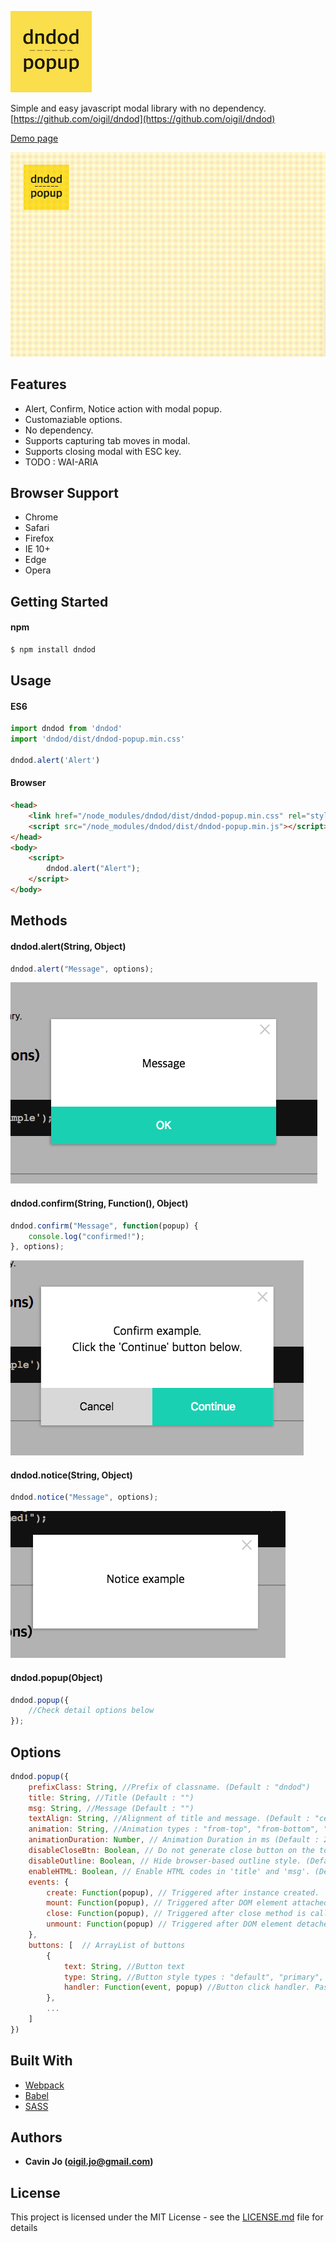 ![logo](readme-logo.png)

Simple and easy javascript modal library with no dependency.
[https://github.com/oigil/dndod](https://github.com/oigil/dndod)   
 
[Demo page](https://oigil.github.io/dndod/demo)


![clip](readme-clip.gif)
   
## Features
* Alert, Confirm, Notice action with modal popup.
* Customaziable options.
* No dependency.
* Supports capturing tab moves in modal.
* Supports closing modal with ESC key.
* TODO : WAI-ARIA

## Browser Support
* Chrome
* Safari
* Firefox
* IE 10+
* Edge
* Opera

## Getting Started
#### npm
````bash
$ npm install dndod
````

## Usage
#### ES6
```javascript
import dndod from 'dndod'
import 'dndod/dist/dndod-popup.min.css'
    
dndod.alert('Alert')
```

#### Browser
```html
<head>
    <link href="/node_modules/dndod/dist/dndod-popup.min.css" rel="stylesheet" type="text/css">
    <script src="/node_modules/dndod/dist/dndod-popup.min.js"></script>
</head>
<body>
    <script>
        dndod.alert("Alert");
    </script>
</body>
```

## Methods
#### dndod.alert(String, Object)
````javascript
dndod.alert("Message", options);
````
![alert](readme-alert.png)
        
#### dndod.confirm(String, Function(), Object)
````javascript
dndod.confirm("Message", function(popup) {
    console.log("confirmed!");
}, options);
````
![confirm](readme-confirm.png)

#### dndod.notice(String, Object)
````javascript
dndod.notice("Message", options);
````
![notice](readme-notice.png)

#### dndod.popup(Object)
```` javascript
dndod.popup({
    //Check detail options below 
});
````

## Options
````javascript
dndod.popup({
    prefixClass: String, //Prefix of classname. (Default : "dndod")
    title: String, //Title (Default : "")
    msg: String, //Message (Default : "")
    textAlign: String, //Alignment of title and message. (Default : "center")
    animation: String, //Animation types : "from-top", "from-bottom", "none" (Default : "from-top")
    animationDuration: Number, // Animation Duration in ms (Default : 250)
    disableCloseBtn: Boolean, // Do not generate close button on the top right corner. (Default : false)
    disableOutline: Boolean, // Hide browser-based outline style. (Default : false)
    enableHTML: Boolean, // Enable HTML codes in 'title' and 'msg'. (Default : false)
    events: {
        create: Function(popup), // Triggered after instance created.
        mount: Function(popup), // Triggered after DOM element attached to document's body.
        close: Function(popup), // Triggered after close method is called.
        unmount: Function(popup) // Triggered after DOM element detached from document's body.   
    },
    buttons: [  // ArrayList of buttons
        {
            text: String, //Button text
            type: String, //Button style types : "default", "primary", "info", "success", "warning", "danger" (Default: "default")
            handler: Function(event, popup) //Button click handler. Pass
        },
        ...
    ]
})
````

## Built With

* [Webpack](https://webpack.js.org)
* [Babel](https://babeljs.io)
* [SASS](https://sass-lang.com)

## Authors

* **Cavin Jo (<oigil.jo@gmail.com>)**


## License

This project is licensed under the MIT License - see the [LICENSE.md](LICENSE.md) file for details

